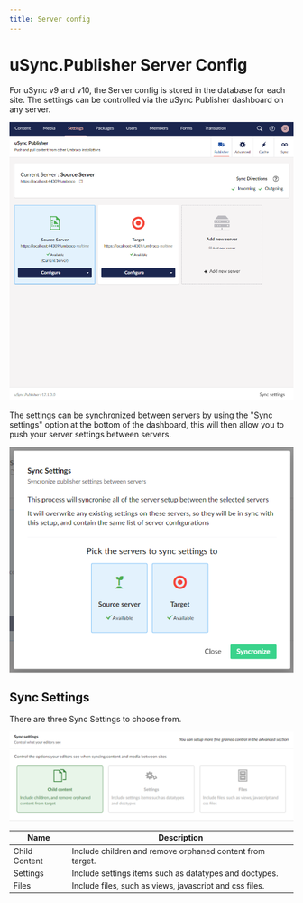 ```yaml
---
title: Server config
---
```

# uSync.Publisher Server Config

For uSync v9 and v10, the Server config is stored in the database for each site. The settings can be controlled via the uSync Publisher dashboard on any server.

![Publisher dashboard](pubDashboard.png)

The settings can be synchronized between servers by using the "Sync settings" option at the bottom of the dashboard, this will then allow you to push your server settings between servers. 

![Sync Settings](serversync.png)

## Sync Settings

There are three Sync Settings to choose from. 

![Sync settings page](syncsettings.png)

| Name | Description |
| - | - |
Child Content | Include children and remove orphaned content from target.
Settings | Include settings items such as datatypes and doctypes.
Files | Include files, such as views, javascript and css files.

